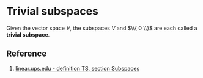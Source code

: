 # Trivial subspaces

Given the vector space $V$, the subspaces $V$ and $\\{ 0 \\}$ are each called a **trivial subspace**.

## Reference

1. [linear.ups.edu - definition TS, section Subspaces](http://linear.ups.edu/html/section-S.html)